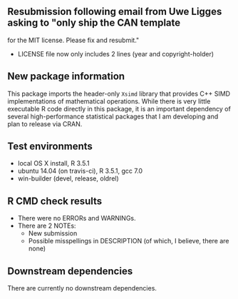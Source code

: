 ## Resubmission following email from Uwe Ligges asking to "only ship the CAN template
for the MIT license. Please fix and resubmit."
* LICENSE file now only includes 2 lines (year and copyright-holder)

## New package information
This package imports the header-only `Xsimd` library that provides C++ SIMD
implementations of mathematical operations.  While there is very little executable
R code directly in this package, it is an important dependency of several high-performance
statistical packages that I am developing and plan to release via CRAN.

## Test environments
* local OS X install, R 3.5.1
* ubuntu 14.04 (on travis-ci), R 3.5.1, gcc 7.0
* win-builder (devel, release, oldrel)

## R CMD check results
* There were no ERRORs and WARNINGs.
* There are 2 NOTEs:
  - New submission
  - Possible misspellings in DESCRIPTION (of which, I believe, there are none)

## Downstream dependencies
There are currently no downstream dependencies.
